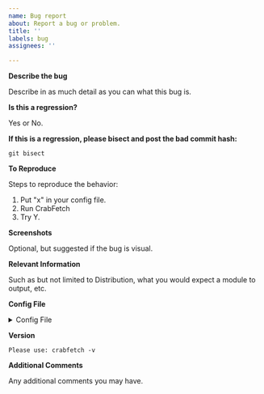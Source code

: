 ```yaml
---
name: Bug report
about: Report a bug or problem.
title: ''
labels: bug
assignees: ''

---
```


**Describe the bug**

Describe in as much detail as you can what this bug is.


**Is this a regression?**

Yes or No.


**If this is a regression, please bisect and post the bad commit hash:**

```
git bisect
```


**To Reproduce**

Steps to reproduce the behavior:
1. Put "x" in your config file.
2. Run CrabFetch
3. Try Y.

**Screenshots**

Optional, but suggested if the bug is visual.


**Relevant Information**

Such as but not limited to Distribution, what you would expect a module to output, etc.


**Config File**

<details>
<summary>Config File</summary>

```toml
Configuration file here please.
```

</details>


**Version**

```
Please use: crabfetch -v
```

**Additional Comments**

Any additional comments you may have.
